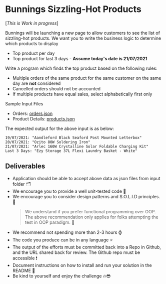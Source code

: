 # Bunnings Sizzling-Hot Products

[*_This is Work in progress_*]

Bunnings will be launching a new page to allow customers to see the list of sizzling-hot products.  We want you to write the business logic to determine which products to display

* Top product per day
* Top product for last 3 days - **Assume today's date is 21/07/2021**

Write a program which finds the top product based on the following rules:

* Multiple orders of the same product for the same customer on the same day are **not** considered
* Cancelled orders should not be accounted
* If multiple products have equal sales, select alphabetically
  first only

Sample Input Files

* Orders: [orders.json](inputs/orders.json)
* Product Details: [products.json](inputs/products.json)

The expected output for the above input is as below:

```text
19/07/2021: "Aandleford Black Seaford Post Mounted Letterbox"
20/07/2021: "Ozito 80W Soldering Iron"
21/07/2021: "Arlec 160W Crystalline Solar Foldable Charging Kit"
Last 3 Days: "Ezy Storage 37L Flexi Laundry Basket - White"
```

## Deliverables

* Application should be able to accept above data as json files from input
  folder 🗂️
* We encourage you to provide a well unit-tested code 🧪
* We encourage you to consider design patterns and S.O.L.I.D principles. 🧱
  > We understand if you prefer functional programming over OOP. The above
  > recommendation only applies for folks attempting the test in OOP paradigm.
  > 🌱
* We recommend not spending more than 2-3 hours ⌚
* The code you produce can be in any language ⭐
* The output of the efforts must be committed back into a Repo in Github, and
  the URL shared back for review. The Github repo must be accessible ❗
* Document instructions on how to install and run your solution in the README 📄
* Be kind to yourself and enjoy the challenge 🔥😎
